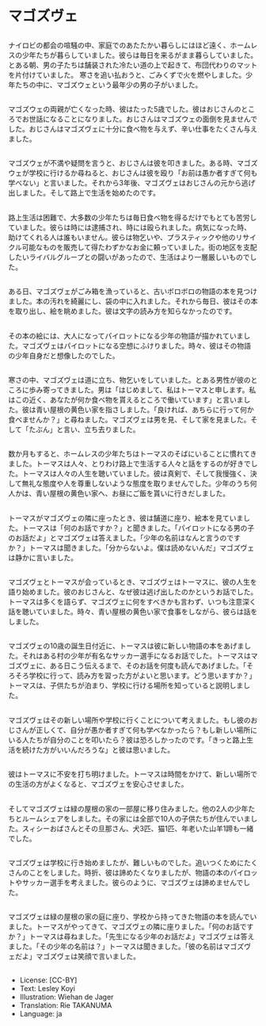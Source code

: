 # マゴズヴェ

##
ナイロビの都会の喧騒の中、家庭でのあたたかい暮らしにはほど遠く、ホームレスの少年たちが暮らしていました。彼らは毎日を来るがまま暮らしていました。とある朝、男の子たちは舗装された冷たい道の上で起きて、布団代わりのマットを片付けていました。
寒さを追い払おうと、ごみくずで火を燃やしました。少年たちの中に、マゴズウェという最年少の男の子がいました。

##
マゴズウェの両親が亡くなった時、彼はたった5歳でした。彼はおじさんのところでお世話になることになりました。おじさんはマゴズウェの面倒を見ませんでした。おじさんはマゴズヴェに十分に食べ物を与えず、辛い仕事をたくさん与えました。

##
マゴズウェが不満や疑問を言うと、おじさんは彼を叩きました。ある時、マゴズウェが学校に行けるか尋ねると、おじさんは彼を殴り「お前は愚か者すぎて何も学べない」と言いました。それから3年後、マゴズヴェはおじさんの元から逃げ出しました。そして路上で生活を始めたのです。

##
路上生活は困難で、大多数の少年たちは毎日食べ物を得るだけでもとても苦労していました。彼らは時には逮捕され、時には殴られました。病気になった時、助けてくれる人は誰もいません。彼らは物乞いや、プラスティックや他のリサイクル可能なものを販売して得たわずかなお金に頼っていました。街の地区を支配したいライバルグループとの闘いがあったので、生活はより一層厳しいものでした。

##
ある日、マゴズヴェがごみ箱を漁っていると、古いボロボロの物語の本を見つけました。本の汚れを綺麗にし、袋の中に入れました。それから毎日、彼はその本を取り出し、絵を眺めました。彼は文字の読み方を知らなかったのです。

##
その本の絵には、大人になってパイロットになる少年の物語が描かれていました。マゴズヴェはパイロットになる空想にふけりました。時々、彼はその物語の少年自身だと想像したのでした。

##
寒さの中、マゴズヴェは道に立ち、物乞いをしていました。とある男性が彼のところに歩み寄ってきました。男は「はじめまして、私はトーマスと申します。私はこの近く、あなたが何か食べ物を貰えるところで働いています」と言いました。彼は青い屋根の黄色い家を指さしました。「良ければ、あちらに行って何か食べませんか？」と尋ねました。マゴズヴェは男を見、そして家を見ました。そして「たぶん」と言い、立ち去りました。

##
数か月もすると、ホームレスの少年たちはトーマスのそばにいることに慣れてきました。トーマスは人々、とりわけ路上で生活する人々と話をするのが好きでした。トーマスは人々の人生を聴いていました。彼は真剣で、そして我慢強く、決して無礼な態度や人を尊重しないような態度を取りませんでした。少年のうち何人かは、青い屋根の黄色い家へ、お昼にご飯を貰いに行きだしました。

##
トーマスがマゴズヴェの隣に座ったとき、彼は舗道に座り、絵本を見ていました。トーマスは「何のお話ですか？」と聞きました。「パイロットになる男の子のお話だよ」とマゴズヴェは答えました。「少年の名前はなんと言うのですか？」トーマスは聞きました。「分からないよ。僕は読めないんだ」マゴズヴェは静かに言いました。

##
マゴズヴェとトーマスが会っているとき、マゴズヴェはトーマスに、彼の人生を語り始めました。彼のおじさんと、なぜ彼は逃げ出したのかというお話でした。トーマスは多くを語らず、マゴズヴェに何をすべきかも言わず、いつも注意深く話を聴いていました。時々、青い屋根の黄色い家で食事をしながら、彼らは話をしました。

##
マゴズヴェの10歳の誕生日付近に、トーマスは彼に新しい物語の本をあげました。それはある村の少年が有名なサッカー選手になるお話でした。トーマスはマゴズヴェに、ある日こう伝えるまで、そのお話を何度も読んであげました。「そろそろ学校に行って、読み方を習った方がよいと思います。どう思いますか？」トーマスは、子供たちが泊まり、学校に行ける場所を知っていると説明しました。

##
マゴズヴェはその新しい場所や学校に行くことについて考えました。もし彼のおじさんが正しくて、自分が愚か者すぎて何も学べなかったら？もし新しい場所にいる人たちが自分のことを叩いたら？彼は恐ろしかったのです。「きっと路上生活を続けた方がいいんだろうな」と彼は思いました。

##
彼はトーマスに不安を打ち明けました。トーマスは時間をかけて、新しい場所での生活の方がよくなると、マゴズヴェを安心させました。

##
そしてマゴズヴェは緑の屋根の家の一部屋に移り住みました。他の2人の少年たちとルームシェアをしました。その家には全部で10人の子供たちが住んでいました。スィシーおばさんとその旦那さん、犬3匹、猫1匹、年老いた山羊1蹄も一緒でした。

##
マゴズヴェは学校に行き始めましたが、難しいものでした。追いつくためにたくさんのことをしました。時折、彼は諦めたくなりましたが、物語の本のパイロットやサッカー選手を考えました。彼らのように、マゴズヴェは諦めませんでした。

##
マゴズヴェは緑の屋根の家の庭に座り、学校から持ってきた物語の本を読んでいました。トーマスがやってきて、マゴズヴェの隣に座りました。「何のお話ですか？」トーマスは尋ねました。「先生になる少年のお話だよ」マゴズヴェは答えました。「その少年の名前は？」トーマスは聞きました。「彼の名前はマゴズヴェだよ」マゴズヴェは笑顔で言いました。

##
* License: [CC-BY]
* Text: Lesley Koyi
* Illustration: Wiehan de Jager
* Translation: Rie TAKANUMA
* Language: ja
